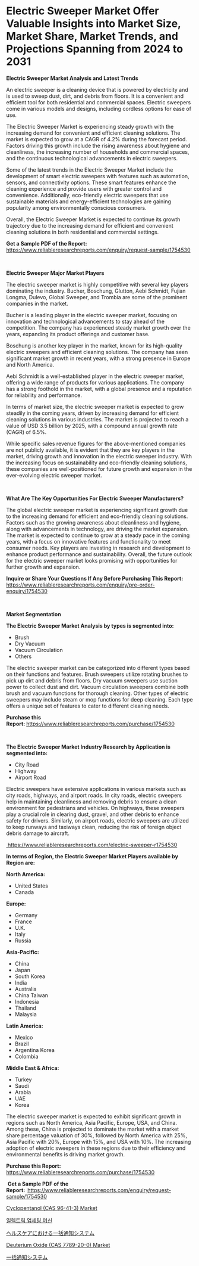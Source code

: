 <p><h1>Electric Sweeper Market Offer Valuable Insights into Market Size, Market Share, Market Trends, and Projections Spanning from 2024 to 2031</h1></p><p><strong>Electric Sweeper Market Analysis and Latest Trends</strong></p>
<p><p>An electric sweeper is a cleaning device that is powered by electricity and is used to sweep dust, dirt, and debris from floors. It is a convenient and efficient tool for both residential and commercial spaces. Electric sweepers come in various models and designs, including cordless options for ease of use.</p><p>The Electric Sweeper Market is experiencing steady growth with the increasing demand for convenient and efficient cleaning solutions. The market is expected to grow at a CAGR of 4.2% during the forecast period. Factors driving this growth include the rising awareness about hygiene and cleanliness, the increasing number of households and commercial spaces, and the continuous technological advancements in electric sweepers. </p><p>Some of the latest trends in the Electric Sweeper Market include the development of smart electric sweepers with features such as automation, sensors, and connectivity options. These smart features enhance the cleaning experience and provide users with greater control and convenience. Additionally, eco-friendly electric sweepers that use sustainable materials and energy-efficient technologies are gaining popularity among environmentally conscious consumers. </p><p>Overall, the Electric Sweeper Market is expected to continue its growth trajectory due to the increasing demand for efficient and convenient cleaning solutions in both residential and commercial settings.</p></p>
<p><strong>Get a Sample PDF of the Report:&nbsp;</strong> <a href="https://www.reliableresearchreports.com/enquiry/request-sample/1754530">https://www.reliableresearchreports.com/enquiry/request-sample/1754530</a></p>
<p>&nbsp;</p>
<p><strong>Electric Sweeper Major Market Players</strong></p>
<p><p>The electric sweeper market is highly competitive with several key players dominating the industry. Bucher, Boschung, Glutton, Aebi Schmidt, Fujian Longma, Dulevo, Global Sweeper, and Trombia are some of the prominent companies in the market.</p><p>Bucher is a leading player in the electric sweeper market, focusing on innovation and technological advancements to stay ahead of the competition. The company has experienced steady market growth over the years, expanding its product offerings and customer base.</p><p>Boschung is another key player in the market, known for its high-quality electric sweepers and efficient cleaning solutions. The company has seen significant market growth in recent years, with a strong presence in Europe and North America.</p><p>Aebi Schmidt is a well-established player in the electric sweeper market, offering a wide range of products for various applications. The company has a strong foothold in the market, with a global presence and a reputation for reliability and performance.</p><p>In terms of market size, the electric sweeper market is expected to grow steadily in the coming years, driven by increasing demand for efficient cleaning solutions in various industries. The market is projected to reach a value of USD 3.5 billion by 2025, with a compound annual growth rate (CAGR) of 6.5%.</p><p>While specific sales revenue figures for the above-mentioned companies are not publicly available, it is evident that they are key players in the market, driving growth and innovation in the electric sweeper industry. With the increasing focus on sustainability and eco-friendly cleaning solutions, these companies are well-positioned for future growth and expansion in the ever-evolving electric sweeper market.</p></p>
<p>&nbsp;</p>
<p><strong>What Are The Key Opportunities For Electric Sweeper Manufacturers?</strong></p>
<p><p>The global electric sweeper market is experiencing significant growth due to the increasing demand for efficient and eco-friendly cleaning solutions. Factors such as the growing awareness about cleanliness and hygiene, along with advancements in technology, are driving the market expansion. The market is expected to continue to grow at a steady pace in the coming years, with a focus on innovative features and functionality to meet consumer needs. Key players are investing in research and development to enhance product performance and sustainability. Overall, the future outlook for the electric sweeper market looks promising with opportunities for further growth and expansion.</p></p>
<p><strong>Inquire or Share Your Questions If Any Before Purchasing This Report:</strong> <a href="https://www.reliableresearchreports.com/enquiry/pre-order-enquiry/1754530">https://www.reliableresearchreports.com/enquiry/pre-order-enquiry/1754530</a></p>
<p>&nbsp;</p>
<p><strong>Market Segmentation</strong></p>
<p><strong>The Electric Sweeper Market Analysis by types is segmented into:</strong></p>
<p><ul><li>Brush</li><li>Dry Vacuum</li><li>Vacuum Circulation</li><li>Others</li></ul></p>
<p><p>The electric sweeper market can be categorized into different types based on their functions and features. Brush sweepers utilize rotating brushes to pick up dirt and debris from floors. Dry vacuum sweepers use suction power to collect dust and dirt. Vacuum circulation sweepers combine both brush and vacuum functions for thorough cleaning. Other types of electric sweepers may include steam or mop functions for deep cleaning. Each type offers a unique set of features to cater to different cleaning needs.</p></p>
<p><strong>Purchase this Report:&nbsp;</strong><a href="https://www.reliableresearchreports.com/purchase/1754530">https://www.reliableresearchreports.com/purchase/1754530</a></p>
<p>&nbsp;</p>
<p><strong>The Electric Sweeper Market Industry Research by Application is segmented into:</strong></p>
<p><ul><li>City Road</li><li>Highway</li><li>Airport Road</li></ul></p>
<p><p>Electric sweepers have extensive applications in various markets such as city roads, highways, and airport roads. In city roads, electric sweepers help in maintaining cleanliness and removing debris to ensure a clean environment for pedestrians and vehicles. On highways, these sweepers play a crucial role in clearing dust, gravel, and other debris to enhance safety for drivers. Similarly, on airport roads, electric sweepers are utilized to keep runways and taxiways clean, reducing the risk of foreign object debris damage to aircraft.</p></p>
<p><a href="https://www.reliableresearchreports.com/electric-sweeper-r1754530">&nbsp;https://www.reliableresearchreports.com/electric-sweeper-r1754530</a></p>
<p><strong>In terms of Region, the Electric Sweeper Market Players available by Region are:</strong></p>
<p>
    <p> <strong> North America: </strong>
        <ul>
            <li>United States</li>
            <li>Canada</li>
        </ul>
        </p> 
    <p> <strong> Europe: </strong>
        <ul>
            <li>Germany</li>
            <li>France</li>
            <li>U.K.</li>
            <li>Italy</li>
            <li>Russia</li>
        </ul>
        </p> 
    <p> <strong> Asia-Pacific: </strong>
        <ul>
            <li>China</li>
            <li>Japan</li>
            <li>South Korea</li>
            <li>India</li>
            <li>Australia</li>
            <li>China Taiwan</li>
            <li>Indonesia</li>
            <li>Thailand</li>
            <li>Malaysia</li>
        </ul>
        </p> 
    <p> <strong> Latin America: </strong>
        <ul>
            <li>Mexico</li>
            <li>Brazil</li>
            <li>Argentina Korea</li>
            <li>Colombia</li>
        </ul>
        </p> 
    <p> <strong> Middle East & Africa: </strong>
        <ul>
            <li>Turkey</li>
            <li>Saudi</li>
            <li>Arabia</li>
            <li>UAE</li>
            <li>Korea</li>
        </ul>
    </p>
    </p>
<p><p>The electric sweeper market is expected to exhibit significant growth in regions such as North America, Asia Pacific, Europe, USA, and China. Among these, China is projected to dominate the market with a market share percentage valuation of 30%, followed by North America with 25%, Asia Pacific with 20%, Europe with 15%, and USA with 10%. The increasing adoption of electric sweepers in these regions due to their efficiency and environmental benefits is driving market growth.</p></p>
<p><strong>Purchase this Report: </strong><a href="https://www.reliableresearchreports.com/purchase/1754530">https://www.reliableresearchreports.com/purchase/1754530</a></p>
<p>&nbsp;<strong>Get a Sample PDF of the Report:&nbsp;&nbsp;</strong><a href="https://www.reliableresearchreports.com/enquiry/request-sample/1754530">https://www.reliableresearchreports.com/enquiry/request-sample/1754530</a></p>
<p><strong></strong></p>
<p><p><a href="https://github.com/khayangel/Market-Research-Report-List-3/blob/main/cyclopentanol-cas-96-41-3-market.md">Cyclopentanol (CAS 96-41-3) Market</a></p><p><a href="https://github.com/alpinestartsekian/Market-Research-Report-List-1/blob/main/7936492113408.md">일렉트릭 업세팅 머신</a></p><p><a href="https://github.com/mohamedbakry57/Market-Research-Report-List-4/blob/main/4218497121441.md">ヘルスケアにおける一括通知システム</a></p><p><a href="https://github.com/YashRP12/Market-Research-Report-List-5/blob/main/deuterium-oxide-cas-7789-20-0-market.md">Deuterium Oxide (CAS 7789-20-0) Market</a></p><p><a href="https://github.com/zjkmgcs938405/Market-Research-Report-List-2/blob/main/9712974121442.md">一括通知システム</a></p></p>